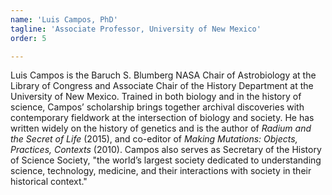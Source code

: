 ```yaml
---
name: 'Luis Campos, PhD'
tagline: 'Associate Professor, University of New Mexico'
order: 5

---
```


Luis Campos is the Baruch S. Blumberg NASA Chair of Astrobiology at the Library of Congress and
Associate Chair of the History Department at the University of New Mexico. Trained in both biology
and in the history of science, Campos’ scholarship brings together archival discoveries with
contemporary fieldwork at the intersection of biology and society. He has written widely on the
history of genetics and is the author of _Radium and the Secret of Life_ (2015), and co-editor of
_Making Mutations: Objects, Practices, Contexts_ (2010). Campos also serves as Secretary of the
History of Science Society, "the world’s largest society dedicated to understanding science,
technology, medicine, and their interactions with society in their historical context."
